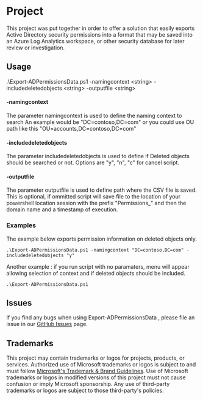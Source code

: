 # Project
This project was put together in order to offer a solution that easily exports Active Directory 
security permissions into a format that may be saved into an Azure Log Analytics workspace, 
or other security database for later review or investigation.

## Usage

.\Export-ADPermissionsData.ps1 -namingcontext \<string\> -includedeletedobjects \<string\> -outputfile \<string\>

#### -namingcontext
    
The parameter namingcontext is used to define the naming context to search
An example would be "DC=contoso,DC=com" or you could use OU path like this "OU=accounts,DC=contoso,DC=com"

#### -includedeletedobjects
    
The parameter includedeletedobjects is used to define if Deleted objects should be searched or not.
Options are "y", "n", "c" for cancel script.

#### -outputfile
    
The parameter outputfile is used to define path where the CSV file is saved. This is optional, if 
ommitted script will save file to the location of your powershell location session with the prefix 
"Permissions_" and then the domain name and a timestamp of execution.

### Examples  
The example below exports permission information on deleted objects only.
    
    .\Export-ADPermissionsData.ps1 -namingcontext "DC=contoso,DC=com" -includedeletedobjects "y"

Another example : if you run script with no paramaters, menu will appear allowing selection of context and 
if deleted objects should be included.
    
    .\Export-ADPermissionsData.ps1
  
## Issues 
If you find any bugs when using Export-ADPermissionsData , please file an issue in our [GitHub Issues](https://github.com/Azure/msft-ADPermissionAuditInAzure/issues) page.

## Trademarks

This project may contain trademarks or logos for projects, products, or services. Authorized use of Microsoft 
trademarks or logos is subject to and must follow 
[Microsoft's Trademark & Brand Guidelines](https://www.microsoft.com/en-us/legal/intellectualproperty/trademarks/usage/general).
Use of Microsoft trademarks or logos in modified versions of this project must not cause confusion or imply Microsoft sponsorship.
Any use of third-party trademarks or logos are subject to those third-party's policies.
